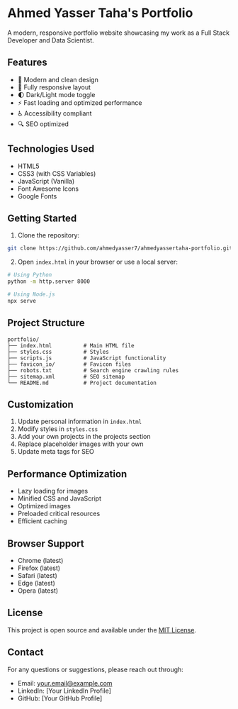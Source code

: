 # Ahmed Yasser Taha's Portfolio

A modern, responsive portfolio website showcasing my work as a Full Stack Developer and Data Scientist.

## Features

- 🎨 Modern and clean design
- 📱 Fully responsive layout
- 🌓 Dark/Light mode toggle
- ⚡ Fast loading and optimized performance
- ♿ Accessibility compliant
- 🔍 SEO optimized

## Technologies Used

- HTML5
- CSS3 (with CSS Variables)
- JavaScript (Vanilla)
- Font Awesome Icons
- Google Fonts

## Getting Started

1. Clone the repository:
```bash
git clone https://github.com/ahmedyasser7/ahmedyassertaha-portfolio.git
```

2. Open `index.html` in your browser or use a local server:
```bash
# Using Python
python -m http.server 8000

# Using Node.js
npx serve
```

## Project Structure

```
portfolio/
├── index.html          # Main HTML file
├── styles.css          # Styles
├── scripts.js          # JavaScript functionality
├── favicon_io/         # Favicon files
├── robots.txt          # Search engine crawling rules
├── sitemap.xml         # SEO sitemap
└── README.md           # Project documentation
```

## Customization

1. Update personal information in `index.html`
2. Modify styles in `styles.css`
3. Add your own projects in the projects section
4. Replace placeholder images with your own
5. Update meta tags for SEO

## Performance Optimization

- Lazy loading for images
- Minified CSS and JavaScript
- Optimized images
- Preloaded critical resources
- Efficient caching

## Browser Support

- Chrome (latest)
- Firefox (latest)
- Safari (latest)
- Edge (latest)
- Opera (latest)

## License

This project is open source and available under the [MIT License](LICENSE).

## Contact

For any questions or suggestions, please reach out through:
- Email: your.email@example.com
- LinkedIn: [Your LinkedIn Profile]
- GitHub: [Your GitHub Profile] 